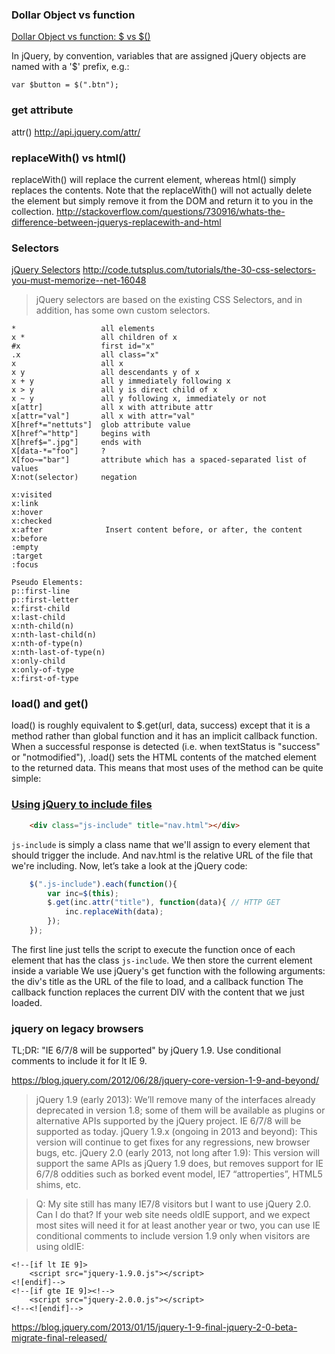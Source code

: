 
### Dollar Object vs function

[Dollar Object vs function: $ vs $()](http://learn.jquery.com/using-jquery-core/dollar-object-vs-function/)

In jQuery, by convention, variables that are assigned jQuery objects are named with a '$' prefix, e.g.:

    var $button = $(".btn");

### get attribute

attr() http://api.jquery.com/attr/

### replaceWith() vs html()

replaceWith() will replace the current element, whereas html() simply replaces the contents.
Note that the replaceWith() will not actually delete the element but simply remove it from the DOM and return it to you in the collection.
http://stackoverflow.com/questions/730916/whats-the-difference-between-jquerys-replacewith-and-html

### Selectors

[jQuery Selectors](http://www.w3schools.com/jquery/jquery_ref_selectors.asp)
http://code.tutsplus.com/tutorials/the-30-css-selectors-you-must-memorize--net-16048

>jQuery selectors are based on the existing CSS Selectors, and in addition, has some own custom selectors.

    *                   all elements
    x *                 all children of x
    #x                  first id="x"
    .x                  all class="x"
    x                   all x
    x y                 all descendants y of x
    x + y               all y immediately following x
    x > y               all y is direct child of x
    x ~ y               all y following x, immediately or not
    x[attr]             all x with attribute attr
    x[attr="val"]       all x with attr="val"
    X[href*="nettuts"]  glob attribute value
    X[href^="http"]     begins with
    X[href$=".jpg"]     ends with
    X[data-*="foo"]     ?
    X[foo~="bar"]       attribute which has a spaced-separated list of values
    X:not(selector)     negation

    x:visited
    x:link
    x:hover
    x:checked
    x:after              Insert content before, or after, the content
    x:before
    :empty
    :target
    :focus

    Pseudo Elements:
    p::first-line
    p::first-letter
    x:first-child
    x:last-child
    x:nth-child(n)
    x:nth-last-child(n)
    x:nth-of-type(n)
    x:nth-last-of-type(n)
    x:only-child
    x:only-of-type
    x:first-of-type


### load() and get()

load() is roughly equivalent to $.get(url, data, success) except that it is a method rather than global function and it has an implicit callback function. When a successful response is detected (i.e. when textStatus is "success" or "notmodified"), .load() sets the HTML contents of the matched element to the returned data. This means that most uses of the method can be quite simple:

### [Using jQuery to include files](http://www.attackofdesign.com/using-jquery-to-include-files/)

```html
    <div class="js-include" title="nav.html"></div>
```

`js-include` is simply a class name that we'll assign to every element that should trigger the include. And nav.html is the relative URL of the file that we're including. Now, let’s take a look at the jQuery code:

```js
    $(".js-include").each(function(){
        var inc=$(this);
        $.get(inc.attr("title"), function(data){ // HTTP GET
            inc.replaceWith(data);
        });
    });
```

The first line just tells the script to execute the function once of each element that has the class `js-include`. We then store the current element inside a variable
We use jQuery's get function with the following arguments: the div's title as the URL of the file to load, and a callback function The callback function replaces the current DIV with the content that we just loaded.


### jquery on legacy browsers

TL;DR: "IE 6/7/8 will be supported" by jQuery 1.9. Use conditional comments to include it for lt IE 9.

https://blog.jquery.com/2012/06/28/jquery-core-version-1-9-and-beyond/
>jQuery 1.9 (early 2013): We’ll remove many of the interfaces already deprecated in version 1.8; some of them will be available as plugins or alternative APIs supported by the jQuery project. IE 6/7/8 will be supported as today.
jQuery 1.9.x (ongoing in 2013 and beyond): This version will continue to get fixes for any regressions, new browser bugs, etc.
jQuery 2.0 (early 2013, not long after 1.9): This version will support the same APIs as jQuery 1.9 does, but removes support for IE 6/7/8 oddities such as borked event model, IE7 “attroperties”, HTML5 shims, etc.

>Q: My site still has many IE7/8 visitors but I want to use jQuery 2.0. Can I do that? If your web site needs oldIE support, and we expect most sites will need it for at least another year or two, you can use IE conditional comments to include version 1.9 only when visitors are using oldIE:

    <!--[if lt IE 9]>
        <script src="jquery-1.9.0.js"></script>
    <![endif]-->
    <!--[if gte IE 9]><!-->
        <script src="jquery-2.0.0.js"></script>
    <!--<![endif]-->

https://blog.jquery.com/2013/01/15/jquery-1-9-final-jquery-2-0-beta-migrate-final-released/

<script src="http://code.jquery.com/jquery-1.9.0.js"></script>
<script src="http://code.jquery.com/jquery-migrate-1.0.0.js"></script>